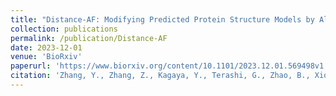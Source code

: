 ```yaml
---
title: "Distance-AF: Modifying Predicted Protein Structure Models by Alphafold2 with User-Specified Distance Constraints"
collection: publications
permalink: /publication/Distance-AF
date: 2023-12-01
venue: 'BioRxiv'
paperurl: 'https://www.biorxiv.org/content/10.1101/2023.12.01.569498v1'
citation: 'Zhang, Y., Zhang, Z., Kagaya, Y., Terashi, G., Zhao, B., Xiong, Y., & Kihara, D. (2023). Distance-AF: Modifying Predicted Protein Structure Models by Alphafold2 with User-Specified Distance Constraints. bioRxiv, 2023-12.'
---
```


